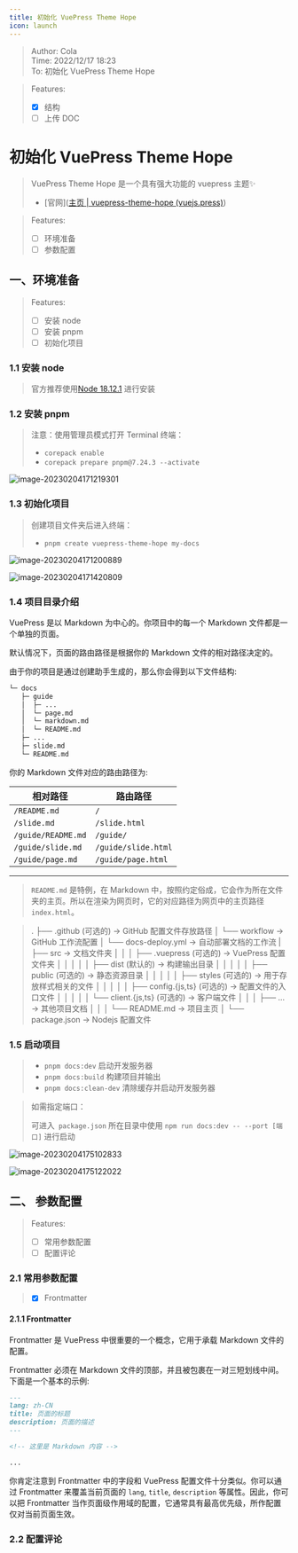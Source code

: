 ```yaml
---
title: 初始化 VuePress Theme Hope 
icon: launch
---
```

> Author: Cola  
> Time: 2022/12/17 18:23  
> To: 初始化 VuePress Theme Hope 

> Features:
>
> - [x] 结构
> - [ ] 上传 DOC

# 初始化 VuePress Theme Hope 

> VuePress Theme Hope 是一个具有强大功能的 vuepress 主题✨
>
> - [官网]([主页 | vuepress-theme-hope (vuejs.press)](https://theme-hope.vuejs.press/zh/))

> Features:
>
> - [ ] 环境准备
> - [ ] 参数配置

## 一、环境准备

> Features:
>
> - [ ] 安装 node
> - [ ] 安装 pnpm
> - [ ] 初始化项目

### 1.1 安装 node

> 官方推荐使用[Node 18.12.1](https://nodejs.org/download/release/v18.12.1/) 进行安装

### 1.2 安装 pnpm

> 注意：使用管理员模式打开 Terminal 终端：
>
> - `corepack enable`
> - `corepack prepare pnpm@7.24.3 --activate`

![image-20230204171219301](/image-20230204171219301.png)

### 1.3 初始化项目

> 创建项目文件夹后进入终端：
>
> - `pnpm create vuepress-theme-hope my-docs`

![image-20230204171200889](/image-20230204171200889.png)

![image-20230204171420809](/image-20230204171420809.png)

### 1.4 项目目录介绍

VuePress 是以 Markdown 为中心的。你项目中的每一个 Markdown 文件都是一个单独的页面。

默认情况下，页面的路由路径是根据你的 Markdown 文件的相对路径决定的。

由于你的项目是通过创建助手生成的，那么你会得到以下文件结构:

```xml
└─ docs
   ├─ guide
   │  ├─ ...
   │  └─ page.md
   │  └─ markdown.md
   │  └─ README.md
   ├─ ...
   ├─ slide.md
   └─ README.md
```

你的 Markdown 文件对应的路由路径为:

| 相对路径           | 路由路径            |
| ------------------ | ------------------- |
| `/README.md`       | `/`                 |
| `/slide.md`        | `/slide.html`       |
| `/guide/README.md` | `/guide/`           |
| `/guide/slide.md`  | `/guide/slide.html` |
| `/guide/page.md`   | `/guide/page.html`  |

------

> `README.md` 是特例，在 Markdown 中，按照约定俗成，它会作为所在文件夹的主页。所以在渲染为网页时，它的对应路径为网页中的主页路径 `index.html`。

> .
> ├── .github (可选的) → GitHub 配置文件存放路径
> │    └── workflow → GitHub 工作流配置
> │         └── docs-deploy.yml → 自动部署文档的工作流
> |
> ├── src → 文档文件夹
> │    │
> │    ├── .vuepress (可选的) → VuePress 配置文件夹
> │    │    │
> │    │    ├── dist (默认的) → 构建输出目录
> │    │    │
> │    │    ├── public (可选的) → 静态资源目录
> │    │    │
> │    │    ├── styles (可选的) → 用于存放样式相关的文件
> │    │    │
> │    │    ├── config.{js,ts} (可选的) → 配置文件的入口文件
> │    │    │
> │    │    └── client.{js,ts} (可选的) → 客户端文件
> │    │
> │    ├── ... → 其他项目文档
> │    │
> │    └── README.md → 项目主页
> │
> └── package.json → Nodejs 配置文件

### 1.5 启动项目

> - `pnpm docs:dev` 启动开发服务器
> - `pnpm docs:build` 构建项目并输出
> - `pnpm docs:clean-dev` 清除缓存并启动开发服务器

> 如需指定端口：
>
> 可进入` package.json` 所在目录中使用 `npm run docs:dev -- --port [端口]` 进行启动

![image-20230204175102833](/image-20230204175102833.png)

![image-20230204175122022](/image-20230204175122022.png)

## 二、 参数配置

> Features:
>
> - [ ] 常用参数配置
> - [ ] 配置评论

### 2.1 常用参数配置

> - [x] Frontmatter

#### 2.1.1 Frontmatter

Frontmatter 是 VuePress 中很重要的一个概念，它用于承载 Markdown 文件的配置。

Frontmatter 必须在 Markdown 文件的顶部，并且被包裹在一对三短划线中间。下面是一个基本的示例:

```markdown
---
lang: zh-CN
title: 页面的标题
description: 页面的描述
---

<!-- 这里是 Markdown 内容 -->

...
```

你肯定注意到 Frontmatter 中的字段和 VuePress 配置文件十分类似。你可以通过 Frontmatter 来覆盖当前页面的 `lang`, `title`, `description` 等属性。因此，你可以把 Frontmatter 当作页面级作用域的配置，它通常具有最高优先级，所作配置仅对当前页面生效。

### 2.2 配置评论
